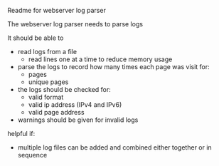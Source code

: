 Readme for webserver log parser

The webserver log parser needs to parse logs

It should be able to
- read logs from a file
  - read lines one at a time to reduce memory usage
- parse the logs to record how many times each page was visit for:
  - pages
  - unique pages
- the logs should be checked for:
  - valid format
  - valid ip address (IPv4 and IPv6)
  - valid page address
- warnings should be given for invalid logs

helpful if:
- multiple log files can be added and combined either together or in sequence
